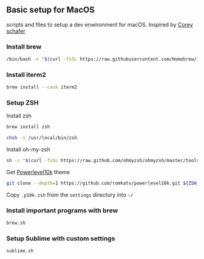 ## Basic setup for MacOS
scripts and files to setup a dev enwironment for macOS. Inspired by [Corey schafer](https://github.com/CoreyMSchafer/dotfiles)

### Install brew
```bash
/bin/bash -c "$(curl -fsSL https://raw.githubusercontent.com/Homebrew/install/HEAD/install.sh)"
```
### Install iterm2
```bash
brew install --cask iterm2
```

### Setup ZSH
Install zsh
 ```bash
 brew install zsh
 ```
  ```bash
 chsh -s /usr/local/bin/zsh
 ```
Install oh-my-zsh
```bash
sh -c "$(curl -fsSL https://raw.github.com/ohmyzsh/ohmyzsh/master/tools/install.sh)"
```
Get [Powerlevel10k](https://github.com/romkatv/powerlevel10k) theme
```bash
git clone --depth=1 https://github.com/romkatv/powerlevel10k.git ${ZSH_CUSTOM:-$HOME/.oh-my-zsh/custom}/themes/powerlevel10k
```
Copy `.p10k.zsh` from the `settings` directory into `~/`

### Install important programs with brew
```bash
brew.sh 
```
### Setup Sublime with custom settings 
```bash
sublime.sh 
```

